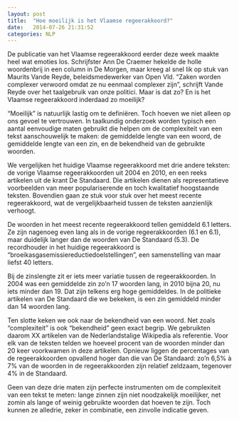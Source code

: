 ```yaml
---
layout: post
title:  "Hoe moeilijk is het Vlaamse regeerakkoord?"
date:   2014-07-26 21:31:52
categories: NLP
---
```

<p>De publicatie van het Vlaamse regeerakkoord eerder deze week maakte heel 
wat emoties los. Schrijfster Ann De Craemer hekelde de holle woordenbrij 
in een column in De Morgen, maar kreeg al snel lik op stuk van Maurits Vande Reyde, 
beleidsmedewerker van Open Vld. “Zaken worden complexer verwoord omdat ze nu eenmaal 
complexer zijn”, schrijft Vande Reyde over het taalgebruik van onze politici. 
Maar is dat zo? En is het Vlaamse regeerakkoord inderdaad zo moeilijk?<p>

<p>“Moeilijk” is natuurlijk lastig om te definiëren. Toch hoeven we niet alleen
op ons gevoel te vertrouwen. In taalkundig onderzoek worden typisch 
een aantal eenvoudige maten gebruikt die helpen om de complexiteit van een tekst 
aanschouwelijk te maken: de gemiddelde lengte van een woord, de gemiddelde lengte 
van een zin, en de bekendheid van de gebruikte woorden.</p>

<p>We vergelijken het huidige Vlaamse regeerakkoord met drie andere teksten: 
de vorige Vlaamse regeerakkoorden uit 2004 en 2010, en een reeks artikelen 
uit de krant De Standaard. Die  artikelen dienen als representatieve voorbeelden 
van meer populariserende en toch kwalitatief hoogstaande teksten. Bovendien gaan 
ze stuk voor stuk over het meest recente regeerakkoord, wat de vergelijkbaarheid 
tussen de teksten aanzienlijk verhoogt.</p>

<p>De woorden in het meest recente regeerakkoord tellen gemiddeld 6.1 letters. 
Ze zijn nagenoeg even lang als in de vorige regeerakkoorden (6.1 en 6.1), maar 
duidelijk langer dan de woorden van De Standaard (5.3).  De recordhouder in het 
huidige regeerakkoord is “broeikasgasemissiereductiedoelstellingen”, een 
samenstelling van maar liefst 40 letters.</p>

<div id="chart1"></div>

<p>Bij de zinslengte zit er iets meer variatie tussen de regeerakkoorden. 
In 2004 was een gemiddelde zin zo’n 17 woorden lang, in 2010 bijna 20, 
nu iets minder dan 19. Dat zijn telkens erg hoge gemiddeldes. 
In de politieke artikelen van De Standaard die we bekeken, is een zin 
gemiddeld minder dan 14 woorden lang.</p>

<div id="chart2"></div>

<p>Ten slotte keken we ook naar de bekendheid van een woord. Net zoals 
“complexiteit” is ook “bekendheid” geen exact begrip. We gebruikten daarom 
XX artikelen van de Nederlandstalige Wikipedia als referentie. Voor elk 
van de teksten telden we hoeveel procent van de woorden minder dan 20 keer 
voorkwamen in deze artikelen. Opnieuw liggen de percentages van de regeerakkoorden 
opvallend hoger dan die van De Standaard: zo’n 6,5% à 7% van de woorden in de 
regeerakkoorden zijn relatief zeldzaam, tegenover 4% in de Standaard.</p>

<div id="chart3"></div>

<p>Geen van deze drie maten zijn perfecte instrumenten om de complexiteit 
van een tekst te meten: lange zinnen zijn niet noodzakelijk moeilijker, 
net zomin als lange of weinig gebruikte woorden dat hoeven te zijn. 
Toch kunnen ze alledrie, zeker in combinatie, een zinvolle indicatie geven.</p>

<script type="text/javascript" src="https://www.google.com/jsapi"></script>
<script type="text/javascript">
      google.load('visualization', '1', {packages: ['corechart']});
</script>

<script type="text/javascript">
      function drawVisualization() {
        // Create and populate the data table.
        var data = google.visualization.arrayToDataTable([
          ['a','x',{ role: 'style' }],
          ['2004',  6.1, 'orange'],
          ['2010',  6.1, 'orange'],
          ['2014',  6.1, 'orange'],
          ['De Standaard',  5.3, 'blue'],
        ]);
        
        // Create and draw the visualization.
        new google.visualization.ColumnChart(document.getElementById('chart1')).
            draw(data,
                 {title:"Gemiddelde woordlengte",
                  width:600, height:400,
                  vAxis: {minValue: 0},
                  legend: { position: "none" }}
            );
      }
      
      google.setOnLoadCallback(drawVisualization);
</script>

<script type="text/javascript">
      function drawVisualization() {
        // Create and populate the data table.
        var data = google.visualization.arrayToDataTable([
          ['a','x',{ role: 'style' }],
          ['2004',  6.4, 'orange'],
          ['2010',  6.6, 'orange'],
          ['2014',  7.1, 'orange'],
          ['De Standaard',  4.3, 'blue'],
        ]);
        
        // Create and draw the visualization.
        new google.visualization.ColumnChart(document.getElementById('chart3')).
            draw(data,
                 {title:"Percentage zeldzame woorden",
                  width:600, height:400,
                  vAxis: {minValue: 0},
                  legend: { position: "none" }}
            );
      }
      google.setOnLoadCallback(drawVisualization);
</script>

<script type="text/javascript">
      function drawVisualization() {
        // Create and populate the data table.
        var data = google.visualization.arrayToDataTable([
          ['a','x',{ role: 'style' }],
          ['2004',  17.2, 'orange'],
          ['2010',  19.8, 'orange'],
          ['2014',  18.8, 'orange'],
          ['De Standaard',  13.9, 'blue'],
        ]);
        
        // Create and draw the visualization.
        new google.visualization.ColumnChart(document.getElementById('chart2')).
            draw(data,
                 {title:"Gemiddelde zinslengte",
                  width:600, height:400,
                  vAxis: {minValue: 0},
                  legend: { position: "none" }}
            );
      }
      
      google.setOnLoadCallback(drawVisualization);
</script>

